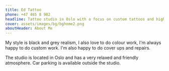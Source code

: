 ```yaml
---
title: Ed Tattoo
phone: +47 465 8 982
headline: Tattoo studio in Oslo with a focus on custom tattoos and high quality work.
cover: assets/images/bg/bghome2.png
aboutHeader: About Me
---
```

My style is black and grey realism, I also love to do colour work, I'm always happy to do custom work. I'm also happy to do cover ups and repairs.

The studio is located in Oslo and has a very relaxed and friendly atmosphere. Car parking is available outside the studio. 

